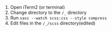 1) Open iTerm2 (or terminal)
2) Change directory to the `/_` directory
3) Run `sass --watch scss:css --style compress`
4) Edit files in the `/_/scss` directory(edited)